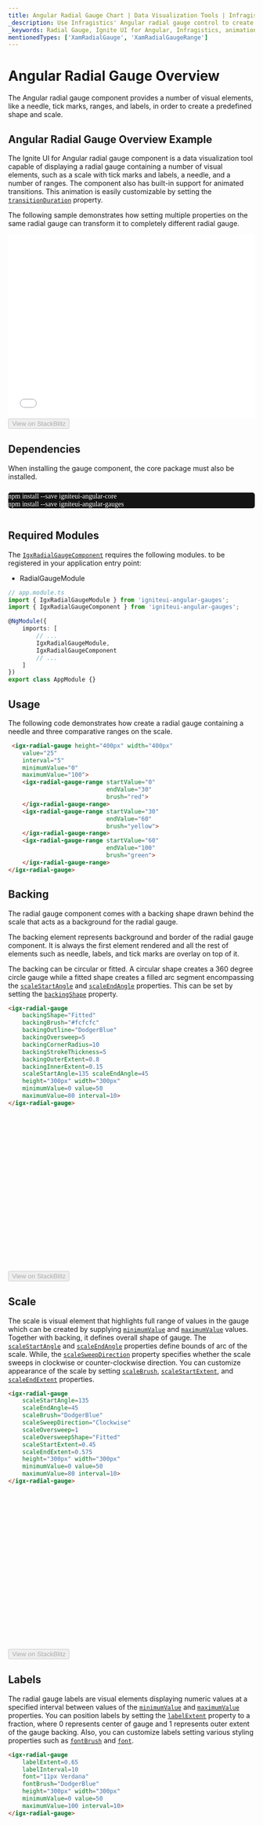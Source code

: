 ```yaml
---
title: Angular Radial Gauge Chart | Data Visualization Tools | Infragistics
_description: Use Infragistics' Angular radial gauge control to create engaging data visualizations and dashboards and show off KPIs with rich style and interactivity. Learn about the Ignite UI for Angular radial gauge configurable elements!
_keywords: Radial Gauge, Ignite UI for Angular, Infragistics, animation, labels, needle, scales, ranges, tick marks
mentionedTypes: ['XamRadialGauge', 'XamRadialGaugeRange']
---
```


# Angular Radial Gauge Overview

The Angular radial gauge component provides a number of visual elements, like a needle, tick marks, ranges, and labels, in order to create a predefined shape and scale.

## Angular Radial Gauge Overview Example

The Ignite UI for Angular radial gauge component is a data visualization tool capable of displaying a radial gauge containing a number of visual elements, such as a scale with tick marks and labels, a needle, and a number of ranges. The component also has built-in support for animated transitions. This animation is easily customizable by setting the [`transitionDuration`]({environment:dvApiBaseUrl}/products/ignite-ui-angular/api/docs/typescript/latest/classes/igxradialgaugecomponent.html#transitionduration) property.

The following sample demonstrates how setting multiple properties on the same radial gauge can transform it to completely different radial gauge.

<div class="sample-container loading" style="height: 375px">
    <iframe id="radial-gauge-sample-iframe" src='{environment:dvDemosBaseUrl}/gauges/radial-gauge-animation' width="100%" height="100%" seamless frameBorder="0" onload="onXPlatSampleIframeContentLoaded(this);"></iframe>
</div>
<div>
    <button data-localize="stackblitz" disabled class="stackblitz-btn"   data-iframe-id="radial-gauge-sample-iframe" data-demos-base-url="{environment:dvDemosBaseUrl}">View on StackBlitz
    </button>


</div>

<div class="divider--half"></div>

<!-- Angular, React, WebComponents -->

## Dependencies

When installing the gauge component, the core package must also be installed.

<pre style="background:#141414;color:white;display:inline-block;padding:16x;margin-top:10px;font-family:'Consolas';border-radius:5px;width:100%">
npm install --save igniteui-angular-core
npm install --save igniteui-angular-gauges
</pre>

<!-- end: Angular, React, WebComponents -->

## Required Modules

The [`IgxRadialGaugeComponent`]({environment:dvApiBaseUrl}/products/ignite-ui-angular/api/docs/typescript/latest/classes/igxradialgaugecomponent.html) requires the following modules<!-- Angular, React, WebComponents -->.<!-- end: Angular, React, WebComponents --><!-- Blazor --> to be registered in your application entry point:

-   RadialGaugeModule
    <!-- end: Blazor -->

```ts
// app.module.ts
import { IgxRadialGaugeModule } from 'igniteui-angular-gauges';
import { IgxRadialGaugeComponent } from 'igniteui-angular-gauges';

@NgModule({
    imports: [
        // ...
        IgxRadialGaugeModule,
        IgxRadialGaugeComponent
        // ...
    ]
})
export class AppModule {}
```

<div class="divider--half"></div>

## Usage

The following code demonstrates how create a radial gauge containing a needle and three comparative ranges on the scale.

```html
 <igx-radial-gauge height="400px" width="400px"
    value="25"
    interval="5"
    minimumValue="0"
    maximumValue="100">
    <igx-radial-gauge-range startValue="0"
                            endValue="30"
                            brush="red">
    </igx-radial-gauge-range>
    <igx-radial-gauge-range startValue="30"
                            endValue="60"
                            brush="yellow">
    </igx-radial-gauge-range>
    <igx-radial-gauge-range startValue="60"
                            endValue="100"
                            brush="green">
    </igx-radial-gauge-range>
</igx-radial-gauge>
```

<div class="divider--half"></div>

## Backing

The radial gauge component comes with a backing shape drawn behind the scale that acts as a background for the radial gauge.

The backing element represents background and border of the radial gauge component. It is always the first element rendered and all the rest of elements such as needle, labels, and tick marks are overlay on top of it.

The backing can be circular or fitted. A circular shape creates a 360 degree circle gauge while a fitted shape creates a filled arc segment encompassing the [`scaleStartAngle`]({environment:dvApiBaseUrl}/products/ignite-ui-angular/api/docs/typescript/latest/classes/igxradialgaugecomponent.html#scalestartangle) and [`scaleEndAngle`]({environment:dvApiBaseUrl}/products/ignite-ui-angular/api/docs/typescript/latest/classes/igxradialgaugecomponent.html#scaleendangle) properties. This can be set by setting the [`backingShape`]({environment:dvApiBaseUrl}/products/ignite-ui-angular/api/docs/typescript/latest/classes/igxradialgaugecomponent.html#backingshape) property.

```html
<igx-radial-gauge
    backingShape="Fitted"
    backingBrush="#fcfcfc"
    backingOutline="DodgerBlue"
    backingOversweep=5
    backingCornerRadius=10
    backingStrokeThickness=5
    backingOuterExtent=0.8
    backingInnerExtent=0.15
    scaleStartAngle=135 scaleEndAngle=45
    height="300px" width="300px"
    minimumValue=0 value=50
    maximumValue=80 interval=10>
</igx-radial-gauge>
```

<div class="sample-container loading" style="height: 320px">
    <iframe id="radial-gauge-backing-iframe" data-src='{environment:dvDemosBaseUrl}/gauges/radial-gauge-backing' width="100%" height="100%" seamless frameBorder="0" class="lazyload"></iframe>
</div>
<div>
    <button data-localize="stackblitz" disabled class="stackblitz-btn"   data-iframe-id="radial-gauge-backing-iframe" data-demos-base-url="{environment:dvDemosBaseUrl}">View on StackBlitz
    </button>


</div>

## Scale

The scale is visual element that highlights full range of values in the gauge which can be created by supplying [`minimumValue`]({environment:dvApiBaseUrl}/products/ignite-ui-angular/api/docs/typescript/latest/classes/igxradialgaugecomponent.html#minimumvalue) and [`maximumValue`]({environment:dvApiBaseUrl}/products/ignite-ui-angular/api/docs/typescript/latest/classes/igxradialgaugecomponent.html#maximumvalue) values. Together with backing, it defines overall shape of gauge. The [`scaleStartAngle`]({environment:dvApiBaseUrl}/products/ignite-ui-angular/api/docs/typescript/latest/classes/igxradialgaugecomponent.html#scalestartangle) and [`scaleEndAngle`]({environment:dvApiBaseUrl}/products/ignite-ui-angular/api/docs/typescript/latest/classes/igxradialgaugecomponent.html#scaleendangle) properties define bounds of arc of the scale. While, the [`scaleSweepDirection`]({environment:dvApiBaseUrl}/products/ignite-ui-angular/api/docs/typescript/latest/classes/igxradialgaugecomponent.html#scalesweepdirection) property specifies whether the scale sweeps in clockwise or counter-clockwise direction. You can customize appearance of the scale by setting [`scaleBrush`]({environment:dvApiBaseUrl}/products/ignite-ui-angular/api/docs/typescript/latest/classes/igxradialgaugecomponent.html#scalebrush), [`scaleStartExtent`]({environment:dvApiBaseUrl}/products/ignite-ui-angular/api/docs/typescript/latest/classes/igxradialgaugecomponent.html#scalestartextent), and [`scaleEndExtent`]({environment:dvApiBaseUrl}/products/ignite-ui-angular/api/docs/typescript/latest/classes/igxradialgaugecomponent.html#scaleendextent) properties.

```html
<igx-radial-gauge
    scaleStartAngle=135
    scaleEndAngle=45
    scaleBrush="DodgerBlue"
    scaleSweepDirection="Clockwise"
    scaleOversweep=1
    scaleOversweepShape="Fitted"
    scaleStartExtent=0.45
    scaleEndExtent=0.575
    height="300px" width="300px"
    minimumValue=0 value=50
    maximumValue=80 interval=10>
</igx-radial-gauge>
```

<div class="sample-container loading" style="height: 320px">
    <iframe id="radial-gauge-scale-iframe" data-src='{environment:dvDemosBaseUrl}/gauges/radial-gauge-scale' width="100%" height="100%" seamless frameBorder="0" class="lazyload"></iframe>
</div>
<div>
    <button data-localize="stackblitz" disabled class="stackblitz-btn"   data-iframe-id="radial-gauge-scale-iframe" data-demos-base-url="{environment:dvDemosBaseUrl}">View on StackBlitz
    </button>


</div>

## Labels

The radial gauge labels are visual elements displaying numeric values at a specified interval between values of the [`minimumValue`]({environment:dvApiBaseUrl}/products/ignite-ui-angular/api/docs/typescript/latest/classes/igxradialgaugecomponent.html#minimumvalue) and [`maximumValue`]({environment:dvApiBaseUrl}/products/ignite-ui-angular/api/docs/typescript/latest/classes/igxradialgaugecomponent.html#maximumvalue) properties. You can position labels by setting the [`labelExtent`]({environment:dvApiBaseUrl}/products/ignite-ui-angular/api/docs/typescript/latest/classes/igxradialgaugecomponent.html#labelextent) property to a fraction, where 0 represents center of gauge and 1 represents outer extent of the gauge backing. Also, you can customize labels setting various styling properties such as [`fontBrush`]({environment:dvApiBaseUrl}/products/ignite-ui-angular/api/docs/typescript/latest/classes/igxradialgaugecomponent.html#fontbrush) and [`font`]({environment:dvApiBaseUrl}/products/ignite-ui-angular/api/docs/typescript/latest/classes/igxradialgaugecomponent.html#font).

```html
<igx-radial-gauge
    labelExtent=0.65
    labelInterval=10
    font="11px Verdana"
    fontBrush="DodgerBlue"
    height="300px" width="300px"
    minimumValue=0 value=50
    maximumValue=100 interval=10>
</igx-radial-gauge>
```

<div class="sample-container loading" style="height: 320px">
    <iframe id="radial-gauge-labels-iframe" data-src='{environment:dvDemosBaseUrl}/gauges/radial-gauge-labels' width="100%" height="100%" seamless frameBorder="0" class="lazyload"></iframe>
</div>
<div>
    <button data-localize="stackblitz" disabled class="stackblitz-btn"   data-iframe-id="radial-gauge-labels-iframe" data-demos-base-url="{environment:dvDemosBaseUrl}">View on StackBlitz
    </button>


</div>

## Tick Marks

Tick marks are thin lines radiating from the center of the radial gauge. There are two types of tick marks: major and minor. Major tick marks are displayed at the [`interval`]({environment:dvApiBaseUrl}/products/ignite-ui-angular/api/docs/typescript/latest/classes/igxradialgaugecomponent.html#interval) between the [`minimumValue`]({environment:dvApiBaseUrl}/products/ignite-ui-angular/api/docs/typescript/latest/classes/igxradialgaugecomponent.html#minimumvalue) and [`maximumValue`]({environment:dvApiBaseUrl}/products/ignite-ui-angular/api/docs/typescript/latest/classes/igxradialgaugecomponent.html#maximumvalue) properties. Use the [`minorTickCount`]({environment:dvApiBaseUrl}/products/ignite-ui-angular/api/docs/typescript/latest/classes/igxradialgaugecomponent.html#minortickcount) property to specify the number of minor tick marks displayed between each major tick mark. You can control the length of tick marks by setting a fraction (between 0 and 1) to [`tickStartExtent`]({environment:dvApiBaseUrl}/products/ignite-ui-angular/api/docs/typescript/latest/classes/igxradialgaugecomponent.html#tickstartextent), [`tickEndExtent`]({environment:dvApiBaseUrl}/products/ignite-ui-angular/api/docs/typescript/latest/classes/igxradialgaugecomponent.html#tickendextent), [`minorTickStartExtent`]({environment:dvApiBaseUrl}/products/ignite-ui-angular/api/docs/typescript/latest/classes/igxradialgaugecomponent.html#minortickstartextent), and [`minorTickEndExtent`]({environment:dvApiBaseUrl}/products/ignite-ui-angular/api/docs/typescript/latest/classes/igxradialgaugecomponent.html#minortickendextent) properties.

```html
<igx-radial-gauge
    tickStartExtent=0.45
    tickEndExtent=0.575
    tickStrokeThickness=2
    tickBrush="DodgerBlue"
    minorTickCount=4
    minorTickEndExtent=0.5
    minorTickStartExtent=0.575
    minorTickStrokeThickness=1
    minorTickBrush="DarkViolet"
    height="300px" width="300px"
    minimumValue=0 value=50
    maximumValue=80 interval=10>
</igx-radial-gauge>
```

<div class="sample-container loading" style="height: 320px">
    <iframe id="radial-gauge-tickmarks-iframe" data-src='{environment:dvDemosBaseUrl}/gauges/radial-gauge-tickmarks' width="100%" height="100%" seamless frameBorder="0" class="lazyload"></iframe>
</div>
<div>
    <button data-localize="stackblitz" disabled class="stackblitz-btn"   data-iframe-id="radial-gauge-tickmarks-iframe" data-demos-base-url="{environment:dvDemosBaseUrl}">View on StackBlitz
    </button>


</div>

## Ranges

A range highlights a set of continuous values bound by a specified [`minimumValue`]({environment:dvApiBaseUrl}/products/ignite-ui-angular/api/docs/typescript/latest/classes/igxradialgaugecomponent.html#minimumvalue) and [`maximumValue`]({environment:dvApiBaseUrl}/products/ignite-ui-angular/api/docs/typescript/latest/classes/igxradialgaugecomponent.html#maximumvalue) properties. You can add multiple ranges to the radial gauge by specifying their starting and ending values. Each range has a few customization properties such as [`brush`]({environment:dvApiBaseUrl}/products/ignite-ui-angular/api/docs/typescript/latest/classes/igxradialgaugerangecomponent.html#brush) and [`outline`]({environment:dvApiBaseUrl}/products/ignite-ui-angular/api/docs/typescript/latest/classes/igxradialgaugerangecomponent.html#outline). Alternatively, you can set [`rangeBrushes`]({environment:dvApiBaseUrl}/products/ignite-ui-angular/api/docs/typescript/latest/classes/igxradialgaugecomponent.html#rangebrushes) and [`rangeOutlines`]({environment:dvApiBaseUrl}/products/ignite-ui-angular/api/docs/typescript/latest/classes/igxradialgaugecomponent.html#rangeoutlines) properties to a list of colors for the ranges.

```html
<igx-radial-gauge
    height="300px" width="300px"
    minimumValue=0 value=50
    maximumValue=80 interval=10
    rangeBrushes ="red, yellow, green"
    rangeOutlines="red, yellow, green">
   <igx-radial-gauge-range
       startValue=5  endValue=15 brush="red">
   </igx-radial-gauge-range>
   <igx-radial-gauge-range
       startValue=15  endValue=35 brush="yellow">
   </igx-radial-gauge-range>
   <igx-radial-gauge-range
       startValue=35  endValue=45 brush="green">
   </igx-radial-gauge-range>
</igx-radial-gauge>
```

<div class="sample-container loading" style="height: 320px">
    <iframe id="radial-gauge-ranges-iframe" data-src='{environment:dvDemosBaseUrl}/gauges/radial-gauge-ranges' width="100%" height="100%" seamless frameBorder="0" class="lazyload"></iframe>
</div>
<div>
    <button data-localize="stackblitz" disabled class="stackblitz-btn"   data-iframe-id="radial-gauge-ranges-iframe" data-demos-base-url="{environment:dvDemosBaseUrl}">View on StackBlitz
    </button>


</div>

## Needle

Radial gauge needles are visual elements used to signify a gauge set value. Needles are available in one of the several predefined shapes. The needle can have a pivot shape, which is placed in the center of the gauge. The pivot shape also takes one of the predefined shapes. Pivot shapes that include an overlay or an underlay can have a separate pivot brush applied to the shape.

The supported needle shapes and caps are set using the [`needleShape`]({environment:dvApiBaseUrl}/products/ignite-ui-angular/api/docs/typescript/latest/classes/igxradialgaugecomponent.html#needleshape) and [`needlePivotShape`]({environment:dvApiBaseUrl}/products/ignite-ui-angular/api/docs/typescript/latest/classes/igxradialgaugecomponent.html#needlepivotshape) properties.

You can enable an interactive mode of the gauge (using [`isNeedleDraggingEnabled`]({environment:dvApiBaseUrl}/products/ignite-ui-angular/api/docs/typescript/latest/classes/igxradialgaugecomponent.html#isneedledraggingenabled) property) and the end-user will be able to change value by dragging the needle between values of [`minimumValue`]({environment:dvApiBaseUrl}/products/ignite-ui-angular/api/docs/typescript/latest/classes/igxradialgaugecomponent.html#minimumvalue) and [`maximumValue`]({environment:dvApiBaseUrl}/products/ignite-ui-angular/api/docs/typescript/latest/classes/igxradialgaugecomponent.html#maximumvalue) properties.

```html
<igx-radial-gauge
    value=50
    isNeedleDraggingEnabled=true
    isNeedleDraggingConstrained=true
    needleShape="NeedleWithBulb"
    needleBrush="DodgerBlue"
    needleOutline="DodgerBlue"
    needleEndExtent=0.475
    needleStrokeThickness=1
    needlePivotShape="CircleOverlay"
    needlePivotBrush="#9f9fa0"
    needlePivotOutline="#9f9fa0"
    needlePivotWidthRatio=0.2
    needlePivotStrokeThickness=1
    height="300px" width="300px"
    minimumValue=0
    maximumValue=80 interval=10>
</igx-radial-gauge>
```

<div class="sample-container loading" style="height: 320px">
    <iframe id="radial-gauge-needle-iframe" data-src='{environment:dvDemosBaseUrl}/gauges/radial-gauge-needle' width="100%" height="100%" seamless frameBorder="0" class="lazyload"></iframe>
</div>
<div>
    <button data-localize="stackblitz" disabled class="stackblitz-btn"   data-iframe-id="radial-gauge-needle-iframe" data-demos-base-url="{environment:dvDemosBaseUrl}">View on StackBlitz
    </button>


</div>

## Summary

For your convenience, all above code snippets are combined into one code block below that you can easily copy to your project and see the radial gauge with all features and visuals enabled.

```html
<igx-radial-gauge
    height="300px" width="300px"
    minimumValue=0
    maximumValue=80
    scaleStartAngle=135
    scaleEndAngle=45
    scaleBrush="#c6c6c6"
    scaleSweepDirection="Clockwise"
    scaleOversweep=1
    scaleOversweepShape="Fitted"
    scaleStartExtent=0.45
    scaleEndExtent=0.575

    value=70
    isNeedleDraggingEnabled=true
    isNeedleDraggingConstrained=true
    needleShape="NeedleWithBulb"
    needleBrush="DodgerBlue"
    needleOutline="DodgerBlue"
    needleEndExtent=0.475
    needleStrokeThickness=1
    needlePivotShape="CircleOverlay"
    needlePivotBrush="#9f9fa0"
    needlePivotOutline="#9f9fa0"
    needlePivotWidthRatio=0.2
    needlePivotStrokeThickness=1

    interval=10
    tickStartExtent=0.45
    tickEndExtent=0.575
    tickStrokeThickness=2
    tickBrush="Black"
    minorTickCount=4
    minorTickEndExtent=0.5
    minorTickStartExtent=0.575
    minorTickStrokeThickness=1
    minorTickBrush="Black"

    labelExtent=0.65
    labelInterval=10
    font="11px Verdana"
    fontBrush="Black"

    backingShape="Fitted"
    backingBrush="#ededed"
    backingOutline="Gray"
    backingOversweep=5
    backingCornerRadius=10
    backingStrokeThickness=5
    backingOuterExtent=0.8
    backingInnerExtent=0.15

    rangeBrushes ="#a4bd29, #F86232"
    rangeOutlines="#a4bd29, #F86232">
    <igx-radial-gauge-range
        startValue=20 endValue=40
        innerStartExtent=0.45 innerEndExtent=0.45
        outerStartExtent=0.57 outerEndExtent=0.57>
    </igx-radial-gauge-range>
    <igx-radial-gauge-range
        startValue=40 endValue=60
        innerStartExtent=0.45 innerEndExtent=0.45
        outerStartExtent=0.57 outerEndExtent=0.57>
    </igx-radial-gauge-range>
</igx-radial-gauge>
```
